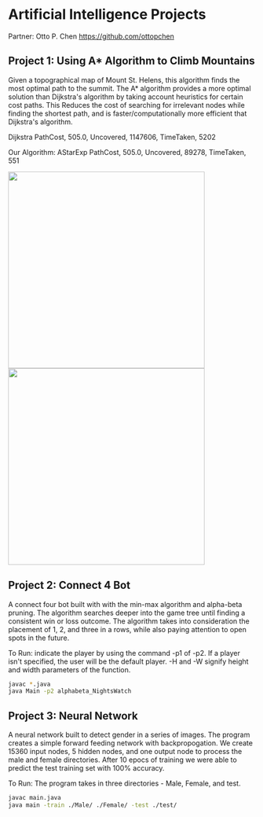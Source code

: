 # Artificial Intelligence Projects

Partner: Otto P. Chen https://github.com/ottopchen

## Project 1: Using A* Algorithm to Climb Mountains

Given a topographical map of Mount St. Helens, this algorithm finds the most optimal path to the summit. The A* algorithm provides a more optimal solution than Dijkstra's algorithm by taking account heuristics for certain cost paths. This Reduces the cost of searching for irrelevant nodes while finding the shortest path, and is faster/computationally more efficient that Dijkstra's algorithm. 

Dijkstra
PathCost, 505.0, Uncovered, 1147606, TimeTaken, 5202

Our Algorithm: AStarExp
PathCost, 505.0, Uncovered, 89278, TimeTaken, 551

<img src="https://github.com/sdzharkov/Artificial-intelligence-Projects/blob/master/ASTAR-ToDistribute/Dijkstra.png" width="400px" height="400px"> <img src="https://github.com/sdzharkov/Artificial-intelligence-Projects/blob/master/ASTAR-ToDistribute/Astar.png" width="400px" height="400px">


## Project 2: Connect 4 Bot

A connect four bot built with with the min-max algorithm and alpha-beta pruning. The algorithm searches deeper into the game tree until finding a consistent win or loss outcome. The algorithm takes into consideration the placement of 1, 2, and three in a rows, while also paying attention to open spots in the future. 

To Run: indicate the player by using the command -p1 of -p2. If a player isn't specified, the user will be the default player. -H and -W signify height and width parameters of the function. 

```sh
javac *.java
java Main -p2 alphabeta_NightsWatch
```

## Project 3: Neural Network

A neural network built to detect gender in a series of images. The program creates a simple forward feeding network with backpropogation. We create 15360 input nodes, 5 hidden nodes, and one output node to process the male and female directories. After 10 epocs of training we were able to predict the test training set with 100% accuracy. 

To Run: The program takes in three directories - Male, Female, and test. 
```sh
javac main.java
java main -train ./Male/ ./Female/ -test ./test/
```
